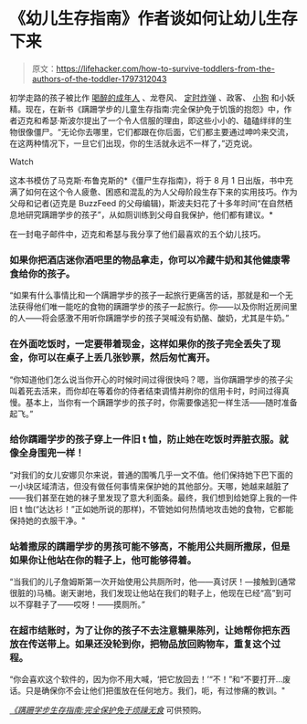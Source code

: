 # 《幼儿生存指南》作者谈如何让幼儿生存下来

> 原文：<https://lifehacker.com/how-to-survive-toddlers-from-the-authors-of-the-toddler-1797312043>

初学走路的孩子被比作 [喝醉的成年人](https://www.buzzfeed.com/awesomer/reasons-kids-are-pretty-much-just-tiny-drunk-adults?utm_term=.hnZxBvkP9#.rmZXypO1q) 、龙卷风、 [定时炸弹](https://www.reddit.com/r/childfree/comments/57okwf/infants_and_toddlers_are_like_ticking_time_bombs/) 、政客、 [小狗](http://thestir.cafemom.com/being_a_mom/168980/28_ways_toddlers_are_like) 和小妖精。现在，在新书《蹒跚学步的儿童生存指南:完全保护免于饥饿的抱怨》中，作者迈克和希瑟·斯波尔提出了一个令人信服的理由，即这些小小的、磕磕绊绊的生物很像僵尸。“无论你去哪里，它们都跟在你后面，它们都主要通过呻吟来交流，在这两种情况下，一旦它们出现，你的生活就永远不一样了，”迈克说。

Watch

这本书模仿了马克斯·布鲁克斯的*《僵尸生存指南》，将于 8 月 1 日出版，书中充满了如何在这个令人疲惫、困惑和混乱的为人父母阶段生存下来的实用技巧。作为父母和记者(迈克是 BuzzFeed 的父母编辑)，斯波夫妇花了十多年时间“在自然栖息地研究蹒跚学步的孩子”，从如厕训练到父母自我保护，他们都有建议。*

在一封电子邮件中，迈克和希瑟与我分享了他们最喜欢的五个幼儿技巧。

### 如果你把酒店迷你酒吧里的物品拿走，你可以冷藏牛奶和其他健康零食给你的孩子。

“如果有什么事情比和一个蹒跚学步的孩子一起旅行更痛苦的话，那就是和一个无法获得他们唯一能吃的食物的蹒跚学步的孩子一起旅行。你——以及你附近房间里的人——将会感激不用听你蹒跚学步的孩子哭喊没有奶酪、酸奶，尤其是牛奶。”

### 在外面吃饭时，一定要带着现金，这样如果你的孩子完全丢失了现金，你可以在桌子上丢几张钞票，然后匆忙离开。

“你知道他们怎么说当你开心的时候时间过得很快吗？嗯，当你蹒跚学步的孩子尖叫着死去活来，而你却在等着你的侍者结束调情并刷你的信用卡时，时间过得真慢。基本上，当你有一个蹒跚学步的孩子时，你需要像逃犯一样生活——随时准备起飞。”

### 给你蹒跚学步的孩子穿上一件旧 t 恤，防止她在吃饭时弄脏衣服。就像全身围兜一样！

“对我们的女儿安娜贝尔来说，普通的围嘴几乎一文不值。他们保持她下巴下面的一小块区域清洁，但没有做任何事情来保护她的其他部分。天哪，她越来越脏了——我们甚至在她的袜子里发现了意大利面条。最终，我们想到给她穿上我的一件旧 t 恤(“达达衫！”正如她所说的那样)，不管她如何热情地攻击她的食物，它都能保持她的衣服干净。"

### 站着撒尿的蹒跚学步的男孩可能不够高，不能用公共厕所撒尿，但是如果你让他站在你的鞋子上，他可能够得着。

“当我们的儿子詹姆斯第一次开始使用公共厕所时，他——真讨厌！—接触到(通常很脏的)马桶。谢天谢地，我们发现让他站在我们的鞋子上，他现在已经“高”到可以不穿鞋子了——哎呀！——摸厕所。”

### 在超市结账时，为了让你的孩子不去注意糖果陈列，让她帮你把东西放在传送带上。如果还没轮到你，把物品放回购物车，重复这个过程。

“你会喜欢这个软件的，因为你不用大喊，‘把它放回去！’“不！”和“不要打开…废话。只是确保你不会让他们把蛋放在任何地方。我们，呃，有过惨痛的教训。"

[*《蹒跚学步生存指南:完全保护免于烦躁无食*](https://www.amazon.com/Toddler-Survival-Guide-Complete-Protection/dp/0760352194?asc_campaign=InlineText&asc_refurl=https://lifehacker.com/how-to-survive-toddlers-from-the-authors-of-the-toddler-1797312043&asc_source=&tag=kinjalifehackerlink-20) 可供预购。